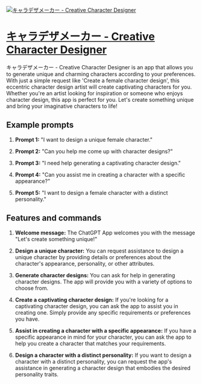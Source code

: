 [![キャラデザメーカー - Creative Character Designer](https://files.oaiusercontent.com/file-4MBddnpps1q153H0QJQz8qLO?se=2123-10-20T14%3A44%3A02Z&sp=r&sv=2021-08-06&sr=b&rscc=max-age%3D31536000%2C%20immutable&rscd=attachment%3B%20filename%3DF-pfkCIbMAA5QN4.jpeg&sig=ujrwzfeilzI42X5zHAxdt7s3Kk6aRtqgk2gxWDPME84%3D)](https://chat.openai.com/g/g-cN4Tit06M-kiyaradezameka-creative-character-designer)

# [キャラデザメーカー - Creative Character Designer](https://chat.openai.com/g/g-cN4Tit06M-kiyaradezameka-creative-character-designer)

キャラデザメーカー - Creative Character Designer is an app that allows you to generate unique and charming characters according to your preferences. With just a simple request like 'Create a female character design', this eccentric character design artist will create captivating characters for you. Whether you're an artist looking for inspiration or someone who enjoys character design, this app is perfect for you. Let's create something unique and bring your imaginative characters to life!

## Example prompts

1. **Prompt 1:** "I want to design a unique female character."

2. **Prompt 2:** "Can you help me come up with character designs?"

3. **Prompt 3:** "I need help generating a captivating character design."

4. **Prompt 4:** "Can you assist me in creating a character with a specific appearance?"

5. **Prompt 5:** "I want to design a female character with a distinct personality."


## Features and commands

1. **Welcome message:** The ChatGPT App welcomes you with the message "Let's create something unique!"

2. **Design a unique character:** You can request assistance to design a unique character by providing details or preferences about the character's appearance, personality, or other attributes.

3. **Generate character designs:** You can ask for help in generating character designs. The app will provide you with a variety of options to choose from.

4. **Create a captivating character design:** If you're looking for a captivating character design, you can ask the app to assist you in creating one. Simply provide any specific requirements or preferences you have.

5. **Assist in creating a character with a specific appearance:** If you have a specific appearance in mind for your character, you can ask the app to help you create a character that matches your requirements.

6. **Design a character with a distinct personality:** If you want to design a character with a distinct personality, you can request the app's assistance in generating a character design that embodies the desired personality traits.